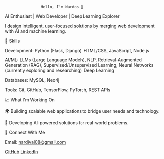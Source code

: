                    Hello, I'm Nardos 👋
AI Enthusiast | Web Developer | Deep Learning Explorer

I design intelligent, user-focused solutions by merging web development with AI and machine learning.

🔧 Skills

Development: Python (Flask, Django), HTML/CSS, JavaScript, Node.js

AI/ML: LLMs (Large Language Models), NLP, Retrieval-Augmented Generation (RAG), Supervised/Unsupervised Learning, Neural Networks (currently exploring and researching), Deep Learning

Databases: MySQL, Neo4j

Tools: Git, GitHub, TensorFlow, PyTorch, REST APIs

📈 What I'm Working On

🌍 Building scalable web applications to bridge user needs and technology.

🤖 Developing AI-powered solutions for real-world problems.

📢 Connect With Me

Email: nardival08@gmail.com

[GitHub](https://github.com/Nardos-serkalem)
[LinkedIn](https://www.linkedin.com/in/nardi21/)






  
                           



